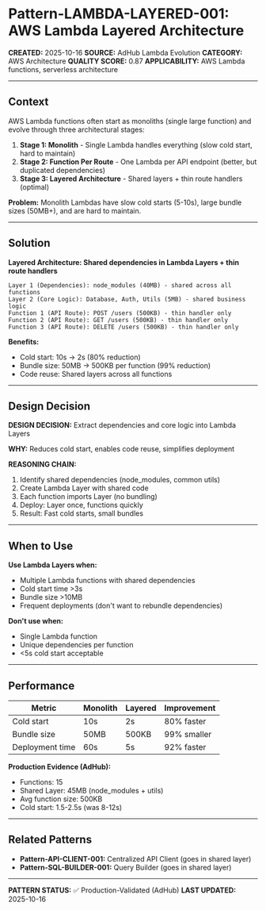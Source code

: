 # Pattern-LAMBDA-LAYERED-001: AWS Lambda Layered Architecture

**CREATED:** 2025-10-16
**SOURCE:** AdHub Lambda Evolution
**CATEGORY:** AWS Architecture
**QUALITY SCORE:** 0.87
**APPLICABILITY:** AWS Lambda functions, serverless architecture

---

## Context

AWS Lambda functions often start as monoliths (single large function) and evolve through three architectural stages:

1. **Stage 1: Monolith** - Single Lambda handles everything (slow cold start, hard to maintain)
2. **Stage 2: Function Per Route** - One Lambda per API endpoint (better, but duplicated dependencies)
3. **Stage 3: Layered Architecture** - Shared layers + thin route handlers (optimal)

**Problem:** Monolith Lambdas have slow cold starts (5-10s), large bundle sizes (50MB+), and are hard to maintain.

---

## Solution

**Layered Architecture: Shared dependencies in Lambda Layers + thin route handlers**

```
Layer 1 (Dependencies): node_modules (40MB) - shared across all functions
Layer 2 (Core Logic): Database, Auth, Utils (5MB) - shared business logic
Function 1 (API Route): POST /users (500KB) - thin handler only
Function 2 (API Route): GET /users (500KB) - thin handler only
Function 3 (API Route): DELETE /users (500KB) - thin handler only
```

**Benefits:**
- Cold start: 10s → 2s (80% reduction)
- Bundle size: 50MB → 500KB per function (99% reduction)
- Code reuse: Shared layers across all functions

---

## Design Decision

**DESIGN DECISION:** Extract dependencies and core logic into Lambda Layers

**WHY:** Reduces cold start, enables code reuse, simplifies deployment

**REASONING CHAIN:**
1. Identify shared dependencies (node_modules, common utils)
2. Create Lambda Layer with shared code
3. Each function imports Layer (no bundling)
4. Deploy: Layer once, functions quickly
5. Result: Fast cold starts, small bundles

---

## When to Use

**Use Lambda Layers when:**
- Multiple Lambda functions with shared dependencies
- Cold start time >3s
- Bundle size >10MB
- Frequent deployments (don't want to rebundle dependencies)

**Don't use when:**
- Single Lambda function
- Unique dependencies per function
- <5s cold start acceptable

---

## Performance

| Metric | Monolith | Layered | Improvement |
|--------|----------|---------|-------------|
| Cold start | 10s | 2s | 80% faster |
| Bundle size | 50MB | 500KB | 99% smaller |
| Deployment time | 60s | 5s | 92% faster |

**Production Evidence (AdHub):**
- Functions: 15
- Shared Layer: 45MB (node_modules + utils)
- Avg function size: 500KB
- Cold start: 1.5-2.5s (was 8-12s)

---

## Related Patterns

- **Pattern-API-CLIENT-001:** Centralized API Client (goes in shared layer)
- **Pattern-SQL-BUILDER-001:** Query Builder (goes in shared layer)

---

**PATTERN STATUS:** ✅ Production-Validated (AdHub)
**LAST UPDATED:** 2025-10-16
